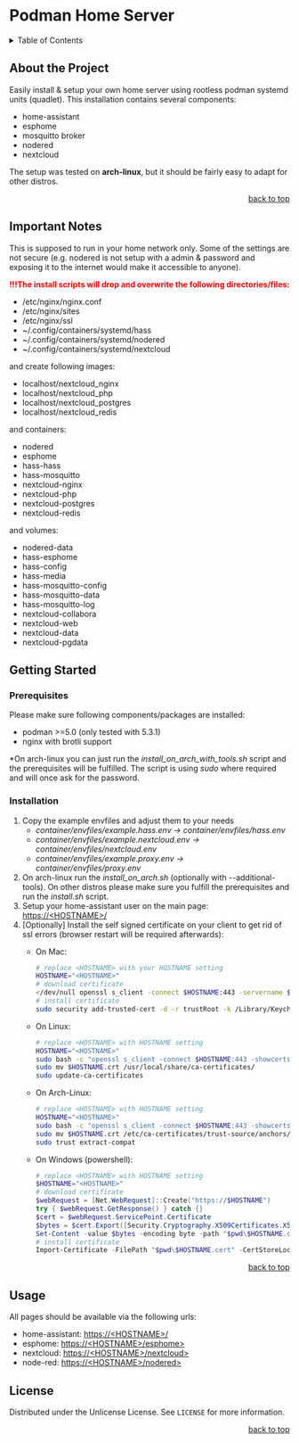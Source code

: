 <a id="readme-top"></a>

# Podman Home Server

<!-- TABLE OF CONTENTS -->
<details>
  <summary>Table of Contents</summary>
  <ol>
    <li>
      <a href="#about-the-project">About The Project</a>
    </li>
    <li>
      <a href="#getting-started">Getting Started</a>
      <ul>
        <li><a href="#prerequisites">Prerequisites</a></li>
        <li><a href="#installation">Installation</a></li>
      </ul>
    </li>
    <li><a href="#usage">Usage</a></li>
    <!-- <li><a href="#roadmap">Roadmap</a></li> -->
    <!-- <li><a href="#contributing">Contributing</a></li> -->
    <li><a href="#license">License</a></li>
    <!-- <li><a href="#contact">Contact</a></li> -->
    <!-- <li><a href="#acknowledgments">Acknowledgments</a></li> -->
  </ol>
</details>

<!-- ABOUT THE PROJECT -->
## About the Project

Easily install & setup your own home server using rootless podman systemd units (quadlet). This installation contains several components:

- home-assistant
- esphome
- mosquitto broker
- nodered
- nextcloud

The setup was tested on **arch-linux**, but it should be fairly easy to adapt for other distros.

<p align="right"><a href="#readme-top">back to top</a></p>

## Important Notes

This is supposed to run in your home network only. Some of the settings are not secure (e.g. nodered is not setup with a admin & password and exposing it to the internet would make it accessible to anyone).

<span style="color:red"><b>!!!The install scripts will drop and overwrite the following directories/files:</b></span>

- /etc/nginx/nginx.conf
- /etc/nginx/sites
- /etc/nginx/ssl
- ~/.config/containers/systemd/hass
- ~/.config/containers/systemd/nodered
- ~/.config/containers/systemd/nextcloud

and create following images:

- localhost/nextcloud_nginx
- localhost/nextcloud_php
- localhost/nextcloud_postgres
- localhost/nextcloud_redis

and containers:

- nodered
- esphome
- hass-hass
- hass-mosquitto
- nextcloud-nginx
- nextcloud-php
- nextcloud-postgres
- nextcloud-redis

and volumes:

- nodered-data
- hass-esphome
- hass-config
- hass-media
- hass-mosquitto-config
- hass-mosquitto-data
- hass-mosquitto-log
- nextcloud-collabora
- nextcloud-web
- nextcloud-data
- nextcloud-pgdata

<!-- GETTING STARTED -->
## Getting Started

### Prerequisites

Please make sure following components/packages are installed:

- podman >=5.0 (only tested with 5.3.1)
- nginx with brotli support

*On arch-linux you can just run the *install_on_arch_with_tools.sh* script and the prerequisites will be fulfilled. The script is using *sudo* where required and will once ask for the password.

### Installation

1. Copy the example envfiles and adjust them to your needs  
   - *container/envfiles/example.hass.env -> container/envfiles/hass.env*
   - *container/envfiles/example.nextcloud.env -> container/envfiles/nextcloud.env*
   - *container/envfiles/example.proxy.env -> container/envfiles/proxy.env*
1. On arch-linux run the *install_on_arch.sh* (optionally with --additional-tools).
   On other distros please make sure you fulfill the prerequisites and run the *install.sh* script.
1. Setup your home-assistant user on the main page: [https://\<HOSTNAME\>/](https://\<HOSTNAME\>/)
1. \[Optionally\] Install the self signed certificate on your client to get rid of ssl errors (browser restart will be required afterwards):
    - On Mac:

      ```bash
      # replace <HOSTNAME> with your HOSTNAME setting
      HOSTNAME="<HOSTNAME>"
      # download certificate
      </dev/null openssl s_client -connect $HOSTNAME:443 -servername $HOSTNAME | openssl x509 > /tmp/$HOSTNAME.cert
      # install certificate
      sudo security add-trusted-cert -d -r trustRoot -k /Library/Keychains/System.keychain /tmp/$HOSTNAME.cert
      ```

    - On Linux:

      ```bash
      # replace <HOSTNAME> with HOSTNAME setting
      HOSTNAME="<HOSTNAME>"
      sudo bash -c "openssl s_client -connect $HOSTNAME:443 -showcerts </dev/null 2>/dev/null | openssl x509 -outform PEM > $HOSTNAME.crt"
      sudo mv $HOSTNAME.crt /usr/local/share/ca-certificates/
      sudo update-ca-certificates
      ```

    - On Arch-Linux:

      ```bash
      # replace <HOSTNAME> with HOSTNAME setting
      HOSTNAME="<HOSTNAME>"
      sudo bash -c "openssl s_client -connect $HOSTNAME:443 -showcerts </dev/null 2>/dev/null | openssl x509 -outform PEM > $HOSTNAME.crt"
      sudo mv $HOSTNAME.crt /etc/ca-certificates/trust-source/anchors/
      sudo trust extract-compat
      ```

    - On Windows (powershell):

      ```powershell
      # replace <HOSTNAME> with HOSTNAME setting
      $HOSTNAME="<HOSTNAME>"
      # download certificate
      $webRequest = [Net.WebRequest]::Create("https://$HOSTNAME")
      try { $webRequest.GetResponse() } catch {}
      $cert = $webRequest.ServicePoint.Certificate
      $bytes = $cert.Export([Security.Cryptography.X509Certificates.X509ContentType]::Cert)
      Set-Content -value $bytes -encoding byte -path "$pwd\$HOSTNAME.cert"
      # install certificate
      Import-Certificate -FilePath "$pwd\$HOSTNAME.cert" -CertStoreLocation Cert:\LocalMachine\Root
      ```

<p align="right"><a href="#readme-top">back to top</a></p>

<!-- USAGE -->
## Usage

All pages should be available via the following urls:

- home-assistant: [https://\<HOSTNAME\>/](https://\<HOSTNAME\>/)
- esphome:        [https://\<HOSTNAME\>/esphome>](https://\<HOSTNAME\>/esphome>)
- nextcloud:      [https://\<HOSTNAME\>/nextcloud>](https://\<HOSTNAME\>/nextcloud>)
- node-red:       [https://\<HOSTNAME\>/nodered>](https://\<HOSTNAME\>/nodered>)

<!-- CONTRIBUTING -->
<!-- ## Contributing

Contributions are what make the open source community such an amazing place to learn, inspire, and create. Any contributions you make are **greatly appreciated**.

If you have a suggestion that would make this better, please fork the repo and create a pull request. You can also simply open an issue with the tag "enhancement".
Don't forget to give the project a star! Thanks again!

1. Fork the Project
2. Create your Feature Branch (`git checkout -b feature/AmazingFeature`)
3. Commit your Changes (`git commit -m 'Add some AmazingFeature'`)
4. Push to the Branch (`git push origin feature/AmazingFeature`)
5. Open a Pull Request

### Top contributors:

<a href="https://github.com/othneildrew/Best-README-Template/graphs/contributors">
  <img src="https://contrib.rocks/image?repo=othneildrew/Best-README-Template" alt="contrib.rocks image" />
</a>

<p align="right"><a href="#readme-top">back to top</a></p> -->

<!-- LICENSE -->
## License

Distributed under the Unlicense License. See `LICENSE` for more information.

<p align="right"><a href="#readme-top">back to top</a></p>

<!-- CONTACT -->
<!-- ## Contact

Your Name - [@your_twitter](https://twitter.com/your_username) - email@example.com

Project Link: [https://github.com/your_username/repo_name](https://github.com/your_username/repo_name)

<p align="right"><a href="#readme-top">back to top</a></p> -->

<!-- ACKNOWLEDGMENTS -->
<!-- ## Acknowledgments

Use this space to list resources you find helpful and would like to give credit to. I've included a few of my favorites to kick things off! 

<p align="right"><a href="#readme-top">back to top</a></p>-->
